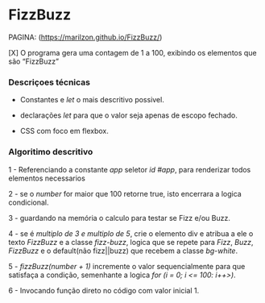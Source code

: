 # FizzBuzz
PAGINA: (https://marilzon.github.io/FizzBuzz/)

[X] O programa gera uma contagem de 1 a 100, exibindo os elementos que são “FizzBuzz”

### Descriçoes técnicas

 - Constantes e *let* o mais descritivo possivel.

 - declarações *let* para que o valor seja apenas de escopo fechado.

 - CSS com foco em flexbox.

### Algoritimo descritivo

1 - Referenciando a constante *app* seletor *id #app*, para renderizar todos elementos necessarios

2 - se o *number* for maior que 100 retorne true, isto encerrara a logica condicional.

3 - guardando na memória o calculo para testar se Fizz e/ou Buzz.

4 - se é *multiplo de 3 e multiplo de 5*, crie o elemento div e atribua a ele o texto *FizzBuzz* e a classe *fizz-buzz*, logica que se repete para *Fizz*, *Buzz*, *FizzBuzz* e o default(não fizz||buzz) que recebem a classe *bg-white*.

5 - *fizzBuzz(number + 1)* incremente o valor sequencialmente para que satisfaça a condição, semenhante a logica *for (i = 0; i <= 100: i++>)*.

6 - Invocando função direto no código com valor inicial 1.
